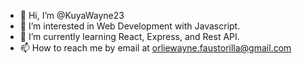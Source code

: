 - 👋 Hi, I’m @KuyaWayne23
- 👀 I’m interested in Web Development with Javascript.
- 🌱 I’m currently learning React, Express, and Rest API.
- 📫 How to reach me by email at orliewayne.faustorilla@gmail.com

<!---
KuyaWayne23/KuyaWayne23 is a ✨ special ✨ repository because its `README.md` (this file) appears on your GitHub profile.
You can click the Preview link to take a look at your changes.
--->
